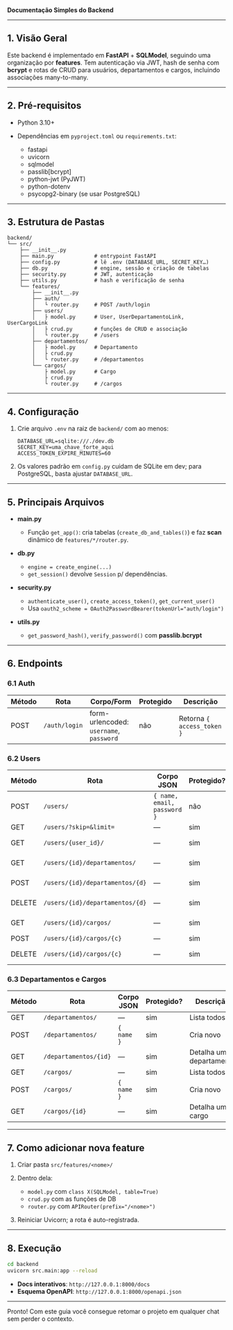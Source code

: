 **Documentação Simples do Backend**

---

## 1. Visão Geral

Este backend é implementado em **FastAPI** + **SQLModel**, seguindo uma organização por **features**. Tem autenticação via JWT, hash de senha com **bcrypt** e rotas de CRUD para usuários, departamentos e cargos, incluindo associações many-to-many.

---

## 2. Pré-requisitos

* Python 3.10+
* Dependências em `pyproject.toml` ou `requirements.txt`:

  * fastapi
  * uvicorn
  * sqlmodel
  * passlib\[bcrypt]
  * python-jwt (PyJWT)
  * python-dotenv
  * psycopg2-binary (se usar PostgreSQL)

---

## 3. Estrutura de Pastas

```
backend/
└── src/
    ├── __init__.py
    ├── main.py             # entrypoint FastAPI
    ├── config.py           # lê .env (DATABASE_URL, SECRET_KEY…)
    ├── db.py               # engine, sessão e criação de tabelas
    ├── security.py         # JWT, autenticação
    ├── utils.py            # hash e verificação de senha
    └── features/
        ├── __init__.py
        ├── auth/
        │   └ router.py     # POST /auth/login
        ├── users/
        │   ├ model.py      # User, UserDepartamentoLink, UserCargoLink
        │   ├ crud.py       # funções de CRUD e associação
        │   └ router.py     # /users
        ├── departamentos/
        │   ├ model.py      # Departamento
        │   ├ crud.py
        │   └ router.py     # /departamentos
        └── cargos/
            ├ model.py      # Cargo
            ├ crud.py
            └ router.py     # /cargos
```

---

## 4. Configuração

1. Crie arquivo `.env` na raiz de `backend/` com ao menos:

   ```dotenv
   DATABASE_URL=sqlite:///./dev.db
   SECRET_KEY=uma_chave_forte_aqui
   ACCESS_TOKEN_EXPIRE_MINUTES=60
   ```
2. Os valores padrão em `config.py` cuidam de SQLite em dev; para PostgreSQL, basta ajustar `DATABASE_URL`.

---

## 5. Principais Arquivos

* **main.py**

  * Função `get_app()`: cria tabelas (`create_db_and_tables()`) e faz **scan** dinâmico de `features/*/router.py`.

* **db.py**

  * `engine = create_engine(...)`
  * `get_session()` devolve `Session` p/ dependências.

* **security.py**

  * `authenticate_user()`, `create_access_token()`, `get_current_user()`
  * Usa `oauth2_scheme = OAuth2PasswordBearer(tokenUrl="auth/login")`

* **utils.py**

  * `get_password_hash()`, `verify_password()` com **passlib.bcrypt**

---

## 6. Endpoints

### 6.1 Auth

| Método | Rota          | Corpo/Form                              | Protegido | Descrição                  |
| ------ | ------------- | --------------------------------------- | --------- | -------------------------- |
| POST   | `/auth/login` | form-urlencoded: `username`, `password` | não       | Retorna `{ access_token }` |

### 6.2 Users

| Método | Rota                            | Corpo JSON                  | Protegido? | Descrição                |
| ------ | ------------------------------- | --------------------------- | ---------- | ------------------------ |
| POST   | `/users/`                       | `{ name, email, password }` | não        | Cria usuário             |
| GET    | `/users/?skip=&limit=`          | —                           | sim        | Lista usuários           |
| GET    | `/users/{user_id}/`             | —                           | sim        | Detalha um usuário       |
| GET    | `/users/{id}/departamentos/`    | —                           | sim        | Departamentos associados |
| POST   | `/users/{id}/departamentos/{d}` | —                           | sim        | Associa departamento     |
| DELETE | `/users/{id}/departamentos/{d}` | —                           | sim        | Remove associação        |
| GET    | `/users/{id}/cargos/`           | —                           | sim        | Cargos associados        |
| POST   | `/users/{id}/cargos/{c}`        | —                           | sim        | Associa cargo            |
| DELETE | `/users/{id}/cargos/{c}`        | —                           | sim        | Remove associação        |

### 6.3 Departamentos e Cargos

| Método | Rota                  | Corpo JSON | Protegido? | Descrição               |
| ------ | --------------------- | ---------- | ---------- | ----------------------- |
| GET    | `/departamentos/`     | —          | sim        | Lista todos             |
| POST   | `/departamentos/`     | `{ name }` | sim        | Cria novo               |
| GET    | `/departamentos/{id}` | —          | sim        | Detalha um departamento |
| GET    | `/cargos/`            | —          | sim        | Lista todos             |
| POST   | `/cargos/`            | `{ name }` | sim        | Cria novo               |
| GET    | `/cargos/{id}`        | —          | sim        | Detalha um cargo        |

---

## 7. Como adicionar nova **feature**

1. Criar pasta `src/features/<nome>/`
2. Dentro dela:

   * `model.py` com `class X(SQLModel, table=True)`
   * `crud.py` com as funções de DB
   * `router.py` com `APIRouter(prefix="/<nome>")`
3. Reiniciar Uvicorn; a rota é auto-registrada.

---

## 8. Execução

```bash
cd backend
uvicorn src.main:app --reload
```

* **Docs interativos**: `http://127.0.0.1:8000/docs`
* **Esquema OpenAPI**: `http://127.0.0.1:8000/openapi.json`

---

Pronto! Com este guia você consegue retomar o projeto em qualquer chat sem perder o contexto.
